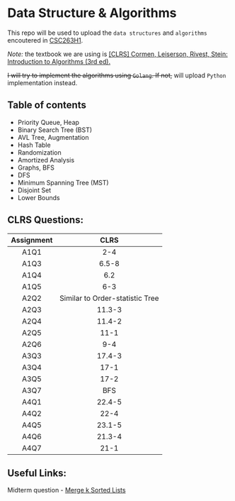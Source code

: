 # Data Structure & Algorithms

This repo will be used to upload the `data structures` and `algorithms` encoutered in [CSC263H1](https://fas.calendar.utoronto.ca/course/CSC263H1).

*Note:* the textbook we are using is [[CLRS] Cormen, Leiserson, Rivest, Stein: Introduction to Algorithms (3rd ed).](http://labs.xjtudlc.com/labs/wldmt/reading%20list/books/Algorithms%20and%20optimization/Introduction%20to%20Algorithms.pdf)  

~~I will try to implement the algorithms using `Golang`. If not,~~ will upload `Python` implementation instead.

## Table of contents
  * Priority Queue, Heap
  * Binary Search Tree (BST)
  * AVL Tree, Augmentation
  * Hash Table
  * Randomization
  * Amortized Analysis
  * Graphs, BFS
  * DFS
  * Minimum Spanning Tree (MST)
  * Disjoint Set
  * Lower Bounds

## CLRS Questions:
  |  Assignment  | CLRS |
  | :----------: | :----: |
  |     A1Q1     | 2-4  |
  |     A1Q3     | 6.5-8  |
  |     A1Q4     | 6.2  |
  |     A1Q5     | 6-3  |
  |     A2Q2     | Similar to Order-statistic Tree |
  |     A2Q3     | 11.3-3  |
  |     A2Q4     | 11.4-2  |
  |     A2Q5     | 11-1  |
  |     A2Q6     | 9-4  |
  |     A3Q3     | 17.4-3  |
  |     A3Q4     | 17-1  |
  |     A3Q5     | 17-2  |
  |     A3Q7     | BFS |
  |     A4Q1     | 22.4-5  |
  |     A4Q2     | 22-4  |
  |     A4Q5     | 23.1-5  |
  |     A4Q6     | 21.3-4  |
  |     A4Q7     | 21-1  |
  
  ## Useful Links:
  Midterm question - [Merge k Sorted Lists](https://leetcode.com/problems/merge-k-sorted-lists/)
